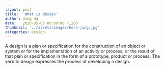 ```yaml
---
layout: post
title:  'What is design'
author: Jing Hu
date:   2020-05-03 00:00:00 +1200
thumbnail: '../assets/images/hero-jing.jpg'
categories: Design
---
```

A design is a plan or specification for the construction of an object or system or for the implementation of an activity or process, or the result of that plan or specification in the form of a prototype, product or process. The verb to design expresses the process of developing a design.